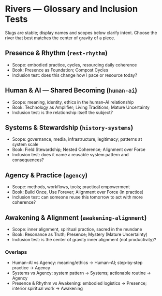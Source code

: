 # Rivers — Glossary and Inclusion Tests

Slugs are stable; display names and scopes below clarify intent. Choose the river that best matches the center of gravity of a piece.

## Presence & Rhythm (`rest-rhythm`)
- Scope: embodied practice, cycles, resourcing daily coherence
- Book: Presence as Foundation; Compost Cycles
- Inclusion test: does this change how I pace or resource today?

## Human & AI — Shared Becoming (`human-ai`)
- Scope: meaning, identity, ethics in the human–AI relationship
- Book: Technology as Amplifier; Living Traditions; Mature Uncertainty
- Inclusion test: is the relationship itself the subject?

## Systems & Stewardship (`history-systems`)
- Scope: governance, media, infrastructure, legitimacy; patterns at system scale
- Book: Field Stewardship; Nested Coherence; Alignment over Force
- Inclusion test: does it name a reusable system pattern and consequences?

## Agency & Practice (`agency`)
- Scope: methods, workflows, tools; practical empowerment
- Book: Build Once, Use Forever; Alignment over Force (in practice)
- Inclusion test: can someone reuse this tomorrow to act with more coherence?

## Awakening & Alignment (`awakening-alignment`)
- Scope: inner alignment, spiritual practice, sacred in the mundane
- Book: Resonance as Truth; Presence; Mystery (Mature Uncertainty)
- Inclusion test: is the center of gravity inner alignment (not productivity)?

### Overlaps
- Human–AI vs Agency: meaning/ethics → Human–AI; step‑by‑step practice → Agency
- Systems vs Agency: system pattern → Systems; actionable routine → Agency
- Presence & Rhythm vs Awakening: embodied logistics → Presence; interior spiritual work → Awakening

